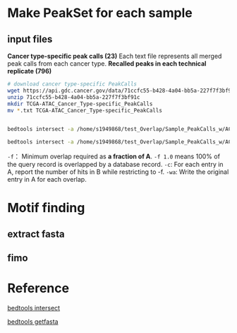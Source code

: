 
# Make PeakSet for each sample
## input files
**Cancer type-specific peak calls (23)**
Each text file represents all merged peak calls from each cancer type. 
**Recalled peaks in each technical replicate (796)**
```bash
# download cancer type-specific PeakCalls
wget https://api.gdc.cancer.gov/data/71ccfc55-b428-4a04-bb5a-227f7f3bf91c
unzip 71ccfc55-b428-4a04-bb5a-227f7f3bf91c
mkdir TCGA-ATAC_Cancer_Type-specific_PeakCalls
mv *.txt TCGA-ATAC_Cancer_Type-specific_PeakCalls
```
```bash

```
```bash
bedtools intersect -a /home/s1949868/test_Overlap/Sample_PeakCalls_w/ACC*txt.sorted -b /home/s1949868/test_Overlap/Sample_PeakCalls_w/ACCx_025FE5F8_885E_433D_9018_7AE322A92285_X034_S09*bed.sorted -f 1.0 -c -wa | awk '{FS=OFS="\t";if($5>1){print $1,$2,$3,$4}}' > /home/s1949868/test_Overlap/Sample_PeakCalls_w/ACCx_025FE5F8_885E_433D_9018_7AE322A92285_X034_S09_peakCalls.bed
```
```bash
bedtools intersect -a /home/s1949868/test_Overlap/Sample_PeakCalls_w/ACC*txt.sorted -b /home/s1949868/test_Overlap/Sample_PeakCalls_w/ACCx_025FE5F8_885E_433D_9018_7AE322A92285_X034_S09*bed.sorted -f 1.0 -c -wa | awk '{FS=OFS="\t";if($5>1){print $1,$2,$3,$4}}' > /home/s1949868/test_Overlap/Sample_PeakCalls_w/ACCx_025FE5F8_885E_433D_9018_7AE322A92285_X034_S09_peakCalls.bed
```
`-f`： Minimum overlap required as **a fraction of A**. `-f 1.0` means 100% of the query record is overlapped by a database record.
`-c`: For each entry in A, report the number of hits in B while restricting to -f.
`-wa`: Write the original entry in A for each overlap.

# Motif finding
## extract fasta
## fimo

# Reference
[bedtools intersect](https://bedtools.readthedocs.io/en/latest/content/tools/intersect.html)

[bedtools getfasta](https://bedtools.readthedocs.io/en/latest/content/tools/getfasta.html)
<!--stackedit_data:
eyJoaXN0b3J5IjpbLTE0NzczNDU3NTUsOTkzMTkwOTYxLDM0OT
A4MzA0NF19
-->
